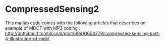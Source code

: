 CompressedSensing2
==================

This matlab code comes with the following articles that describes an example of MDCT with MP3 coding : http://gnthibault.tumblr.com/post/69491654279/compressed-sensing-part-4-illustration-of-mdct
